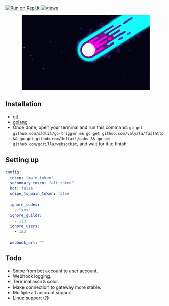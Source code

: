 [![Run on Repl.it](https://repl.it/badge/github/azaelgg/meteoric)](https://repl.it/github/azaelgg/meteoric) [![views](https://hits.seeyoufarm.com/api/count/incr/badge.svg?url=https://github.com/azaelgg/meteoric)](https://hits.seeyoufarm.com)

<p align="center">
    <img src="meteoric.gif" alt="animated"/>
</p>

## Installation
  - [git](https://git-scm.com/download)
  - [golang](https://golang.org/dl/)
  - Once done, open your terminal and run this command: `go get github.com/sadlil/go-trigger && go get github.com/valyala/fasthttp && go get github.com/Jeffail/gabs && go get github.com/gorilla/websocket`, and wait for it to finish.

## Setting up
```yaml
config:
  token: "main_token"
  secondary_token: "alt_token"
  bot: false
  snipe_to_main_token: false

  ignore_codes: 
    - "xxx"
  ignore_guilds:
    - 123
  ignore_users:
    - 123

  webhook_url: ""
```

## Todo
  - Snipe from bot account to user account.
  - Webhook logging.
  - Terminal ascii & color.
  - Make connection to gateway more stable.
  - Multiple alt account support.
  - Linux support (?)
